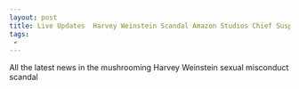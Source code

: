 ```yaml
---
layout: post
title: Live Updates  Harvey Weinstein Scandal Amazon Studios Chief Suspended after Harassment Claims McGowan Rips Bezos Stop Funding Rapists Kate Beckinsale Says Harvey Offered Alcohol at 17
tags:
 -
---
```

All the latest news in the mushrooming Harvey Weinstein sexual misconduct scandal
